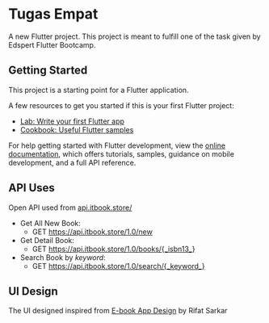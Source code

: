 # Tugas Empat

A new Flutter project. This project is meant to fulfill one of the task given by Edspert Flutter Bootcamp.

## Getting Started

This project is a starting point for a Flutter application.

A few resources to get you started if this is your first Flutter project:

- [Lab: Write your first Flutter app](https://docs.flutter.dev/get-started/codelab)
- [Cookbook: Useful Flutter samples](https://docs.flutter.dev/cookbook)

For help getting started with Flutter development, view the
[online documentation](https://docs.flutter.dev/), which offers tutorials,
samples, guidance on mobile development, and a full API reference.

## API Uses

Open API used from [api.itbook.store/](https://api.itbook.store/)

* Get All New Book:
    * GET https://api.itbook.store/1.0/new
* Get Detail Book:
    * GET https://api.itbook.store/1.0/books/{_isbn13_}
* Search Book by _keyword_:
    * GET https://api.itbook.store/1.0/search/{_keyword_}

## UI Design

The UI designed inspired from [E-book App Design](https://dribbble.com/shots/15980163-E-book-App-Design) by Rifat Sarkar
